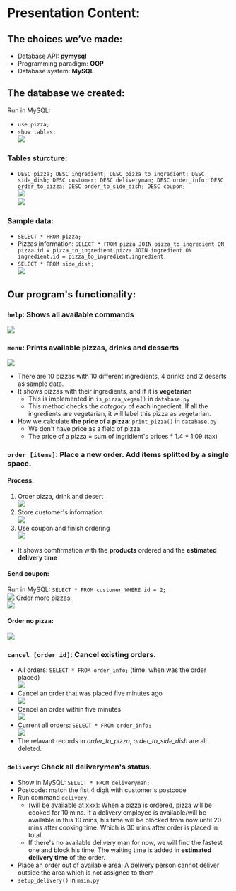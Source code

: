 # Presentation Content:  

## The choices we’ve made:  
+ Database API: **pymysql**  
+ Programming paradigm: **OOP**  
+ Database system: **MySQL**  

## The database we created:
Run in MySQL:
+ `use pizza;`
+ `show tables;`   
![](imgs/dbms1.png)
### Tables sturcture:
+ `DESC pizza; DESC ingredient; DESC pizza_to_ingredient; DESC side_dish; DESC customer; DESC deliveryman; DESC order_info; DESC order_to_pizza; DESC order_to_side_dish; DESC coupon;`   
![](imgs/dbms2.png)   
![](imgs/dbms3.png)
### Sample data:
+ `SELECT * FROM pizza;`
+ Pizzas information: `SELECT * FROM pizza JOIN pizza_to_ingredient ON pizza.id = pizza_to_ingredient.pizza JOIN ingredient ON ingredient.id = pizza_to_ingredient.ingredient;`
+ `SELECT * FROM side_dish;`   
![](imgs/dbms4.png)


## Our program's functionality:
### `help`: Shows all available commands   
![](imgs/help.png)

### `menu`: Prints available pizzas, drinks and desserts   
![](imgs/menu.png)
+ There are 10 pizzas with 10 different ingredients, 4 drinks and 2 deserts as sample data.
+ It shows pizzas with their ingredients, and if it is **vegetarian**
  + This is implemented in `is_pizza_vegan()` in `database.py`
  + This method checks the *category* of each ingredient. If all the ingredients are vegetarian, it will label this pizza as vegetarian.
+ How we calculate **the price of a pizza**: `print_pizza()` in `database.py`  
  + We don't have price as a field of pizza
  + The price of a pizza = sum of ingridient's prices * 1.4 * 1.09 (tax)

### `order [items]`: Place a new order. Add items splitted by a single space.
#### Process:
1. Order pizza, drink and desert   
  ![](imgs/order1.png)
2. Store customer's information  
  ![](imgs/order2.png)
3. Use coupon and finish ordering   
  ![](imgs/order3.png)
+ It shows comfirmation with the **products** ordered and the **estimated delivery time**

#### Send coupon:
Run in MySQL: `SELECT * FROM customer WHERE id = 2;`   
![](imgs/coupon1.png)
Order more pizzas:   
![](imgs/coupon2.png)

#### Order no pizza:   
![](imgs/order4.png)

### `cancel [order id]`: Cancel existing orders.
 + All orders: `SELECT * FROM order_info;` (time: when was the order placed)   
  ![](imgs/cancel1.png)
+ Cancel an order that was placed five minutes ago   
  ![](imgs/cancel2.png)
+ Cancel an order within five minutes   
  ![](imgs/cancel3.png)
+ Current all orders: `SELECT * FROM order_info;`   
  ![](imgs/cancel4.png)
+ The relavant records in *order_to_pizza*, *order_to_side_dish* are all deleted.

### `delivery`: Check all deliverymen's status.
+ Show in MySQL: `SELECT * FROM deliveryman;`
+ Postcode: match the fist 4 digit with customer's postcode
+ Run command `delivery`. 
  + (will be available at xxx): When a pizza is ordered, pizza will be cooked for 10 mins. If a delivery employee is available/will be available in this 10 mins, his time will be blocked from now until 20 mins after cooking time. Which is 30 mins after order is placed in total.
  + If there's no available delivery man for now, we will find the fastest one and block his time. The waiting time is added in **estimated delivery time** of the order.
+ Place an order out of available area: A delivery person cannot deliver outside the area which is not assigned to them
+ `setup_delivery()` in `main.py`
